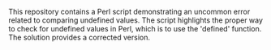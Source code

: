 This repository contains a Perl script demonstrating an uncommon error related to comparing undefined values. The script highlights the proper way to check for undefined values in Perl, which is to use the 'defined' function.  The solution provides a corrected version.